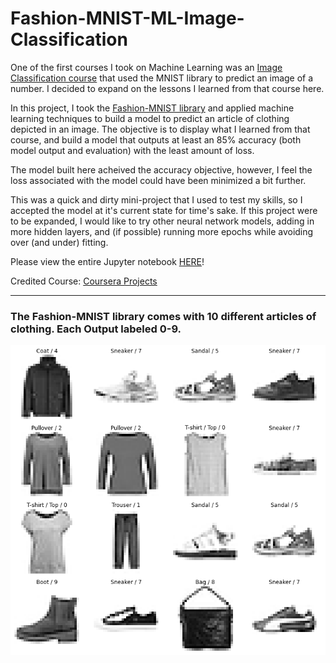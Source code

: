# Fashion-MNIST-ML-Image-Classification

One of the first courses I took on Machine Learning was an [Image Classification course](https://github.com/gianmillare/Image-Classification-with-Tensorflow-Guide) that used the MNIST library to predict an image of a number. I decided to expand on the lessons I learned from that course here. 

In this project, I took the [Fashion-MNIST library](https://www.kaggle.com/zalando-research/fashionmnist) and applied machine learning techniques to build a model to predict an article of clothing depicted in an image. The objective is to display what I learned from that course, and build a model that outputs at least an 85% accuracy (both model output and evaluation) with the least amount of loss.

The model built here acheived the accuracy objective, however, I feel the loss associated with the model could have been minimized a bit further. 

This was a quick and dirty mini-project that I used to test my skills, so I accepted the model at it's current state for time's sake. If this project were to be expanded, I would like to try other neural network models, adding in more hidden layers, and (if possible) running more epochs while avoiding over (and under) fitting.

Please view the entire Jupyter notebook [HERE](https://nbviewer.jupyter.org/github/gianmillare/Fashion-MNIST-ML-Image-Classification/blob/main/project.ipynb)!

Credited Course: [Coursera Projects](https://www.coursera.org/learn/tensorflow-beginner-basic-image-classification/home/welcome)

<hr>

### The Fashion-MNIST library comes with 10 different articles of clothing. Each Output labeled 0-9.
![](images/data.png)
